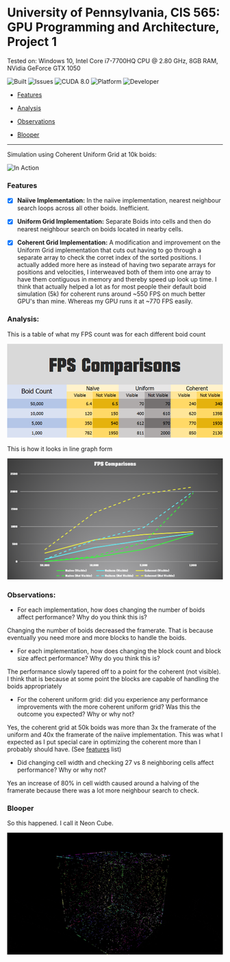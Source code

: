 # **University of Pennsylvania, CIS 565: GPU Programming and Architecture, Project 1**





Tested on: Windows 10, Intel Core i7-7700HQ CPU @ 2.80 GHz, 8GB RAM, NVidia GeForce GTX 1050

 ![Built](https://img.shields.io/appveyor/ci/gruntjs/grunt.svg) ![Issues](https://img.shields.io/github/issues-raw/badges/shields/website.svg) ![CUDA 8.0](https://img.shields.io/badge/CUDA-8.0-green.svg?style=flat)  ![Platform](https://img.shields.io/badge/platform-Desktop-bcbcbc.svg)  ![Developer](https://img.shields.io/badge/Developer-Youssef%20Victor-0f97ff.svg?style=flat)




- [Features](#features)



- [Analysis](#analysis)
 


 

- [Observations](#observations)



- [Blooper](#blooper)
 

 

____________________________________________________


 
 



Simulation using Coherent Uniform Grid at 10k boids:

![In Action](/images/10k-boids.gif)





### Features


 - [x] **Naiive Implementation:** 
In the naiive implementation, nearest neighbour search loops across all other boids. Inefficient.


 - [x] **Uniform Grid Implementation:** 
Separate Boids into cells and then do nearest neighbour search on boids located in nearby cells.

 - [x] **Coherent Grid Implementation:**
A modification and improvement on the Uniform Grid implementation that cuts out having to go through a separate array to check the 
corret index of the sorted positions. I actually added more here as instead of having two separate arrays for positions and velocities,
I interweaved both of them into one array to have them contiguous in memory and thereby speed up look up time. I think that actually
helped a lot as for most people their default boid simulation (5k) for coherent runs around ~550 FPS on much better GPU's than mine. Whereas
my GPU runs it at ~770 FPS easily.





### Analysis:



This is a table of what my FPS count was for each different boid count

![FPS](/images/fps-table.PNG)




This is how it looks in line graph form


![FPS](/images/fps-graph.PNG)






### Observations:

* For each implementation, how does changing the number of boids affect 
performance? Why do you think this is?

Changing the number of boids decreased the framerate. That is because eventually you need more and more blocks to handle the boids.



* For each implementation, how does changing the block count and block size 
affect performance? Why do you think this is?

The performance slowly tapered off to a point for the coherent (not visible). I think that is because at some point the blocks are capable of handling 
the boids appropriately


* For the coherent uniform grid: did you experience any performance improvements 
with the more coherent uniform grid? 
Was this the outcome you expected? 
Why or why not?

Yes, the coherent grid at 50k boids was more than 3x the framerate of the uniform and 40x the framerate of the naiive implementation.
This was what I expected as I put special care in optimizing the coherent more than I probably should have. (See [features](#features)
  list)


* Did changing cell width and checking 27 vs 8 neighboring cells affect performance? 
Why or why not?


Yes an increase of 80% in cell width caused around a halving of the framerate because there was a lot more neighbour search to check.





### Blooper

So this happened. I call it Neon Cube.



![Neon Cube](/images/blooper-1.gif)



